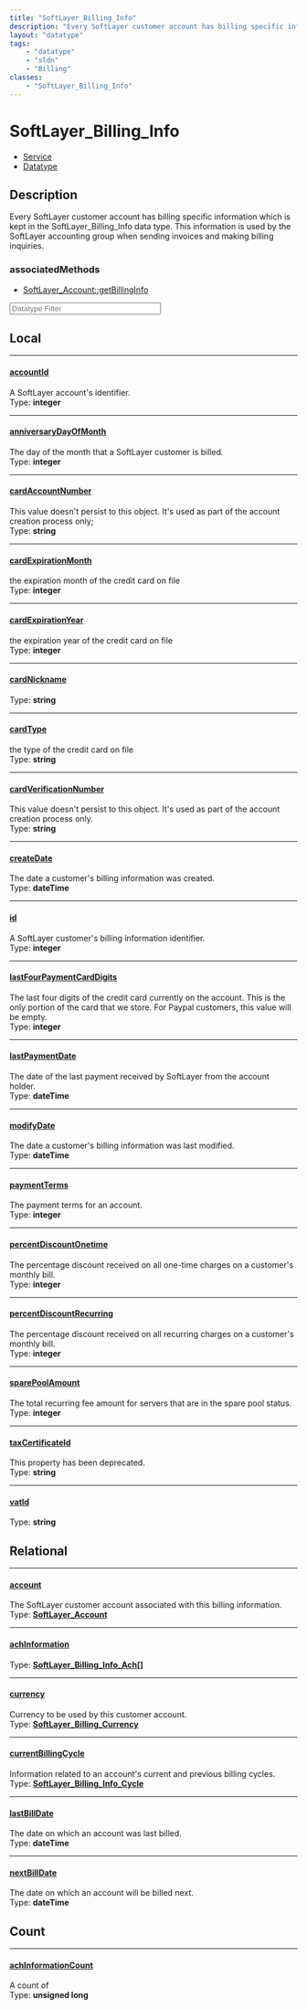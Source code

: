 ```yaml
---
title: "SoftLayer_Billing_Info"
description: "Every SoftLayer customer account has billing specific information which is kept in the SoftLayer_Billing_Info data type.... "
layout: "datatype"
tags:
    - "datatype"
    - "sldn"
    - "Billing"
classes:
    - "SoftLayer_Billing_Info"
---
```


# SoftLayer_Billing_Info
<div id='service-datatype'>
    <ul id='sldn-reference-tabs'>
    <li id='service'> <a href='/reference/services/SoftLayer_Billing_Info' >Service</a></li>    <li id='datatype'> <a href='/reference/datatypes/SoftLayer_Billing_Info' >Datatype</a></li>
    </ul>
</div>

## Description 
Every SoftLayer customer account has billing specific information which is kept in the SoftLayer_Billing_Info data type. This information is used by the SoftLayer accounting group when sending invoices and making billing inquiries. 


### associatedMethods

*  [SoftLayer_Account::getBillingInfo](/reference/services/SoftLayer_Account/getBillingInfo )





<!-- Filer BEGIN -->
<div class="view-filters">
        <div class="clearfix">
            <div class="search-input-box">
                <input placeholder="Datatype Filter" onkeyup="titleSearch(inputId='prop-input', divId='properties', elementClass='prop-row')" 
                    type="text" id="prop-input" value="" size="30" maxlength="128" class="form-text">
            </div>
        </div>
</div>
<!-- Filer END -->

<div id="properties" class="content">
<div id="localProperties" class="prop-content" >

## Local
<div class="prop-row">

-----
[accountId]: #accountid
#### [accountId]
A SoftLayer account's identifier.  
<span class="type-label">Type: </span>**integer**


</div>
<div class="prop-row">

-----
[anniversaryDayOfMonth]: #anniversarydayofmonth
#### [anniversaryDayOfMonth]
The day of the month that a SoftLayer customer is billed.  
<span class="type-label">Type: </span>**integer**


</div>
<div class="prop-row">

-----
[cardAccountNumber]: #cardaccountnumber
#### [cardAccountNumber]
This value doesn't persist to this object. It's used as part of the account creation process only;  
<span class="type-label">Type: </span>**string**


</div>
<div class="prop-row">

-----
[cardExpirationMonth]: #cardexpirationmonth
#### [cardExpirationMonth]
the expiration month of the credit card on file  
<span class="type-label">Type: </span>**integer**


</div>
<div class="prop-row">

-----
[cardExpirationYear]: #cardexpirationyear
#### [cardExpirationYear]
the expiration year of the credit card on file  
<span class="type-label">Type: </span>**integer**


</div>
<div class="prop-row">

-----
[cardNickname]: #cardnickname
#### [cardNickname]
  
<span class="type-label">Type: </span>**string**


</div>
<div class="prop-row">

-----
[cardType]: #cardtype
#### [cardType]
the type of the credit card on file  
<span class="type-label">Type: </span>**string**


</div>
<div class="prop-row">

-----
[cardVerificationNumber]: #cardverificationnumber
#### [cardVerificationNumber]
This value doesn't persist to this object. It's used as part of the account creation process only.  
<span class="type-label">Type: </span>**string**


</div>
<div class="prop-row">

-----
[createDate]: #createdate
#### [createDate]
The date a customer's billing information was created.  
<span class="type-label">Type: </span>**dateTime**


</div>
<div class="prop-row">

-----
[id]: #id
#### [id]
A SoftLayer customer's billing information identifier.  
<span class="type-label">Type: </span>**integer**


</div>
<div class="prop-row">

-----
[lastFourPaymentCardDigits]: #lastfourpaymentcarddigits
#### [lastFourPaymentCardDigits]
The last four digits of the credit card currently on the account. This is the only portion of the card that we store. For Paypal customers, this value will be empty.  
<span class="type-label">Type: </span>**integer**


</div>
<div class="prop-row">

-----
[lastPaymentDate]: #lastpaymentdate
#### [lastPaymentDate]
The date of the last payment received by SoftLayer from the account holder.  
<span class="type-label">Type: </span>**dateTime**


</div>
<div class="prop-row">

-----
[modifyDate]: #modifydate
#### [modifyDate]
The date a customer's billing information was last modified.  
<span class="type-label">Type: </span>**dateTime**


</div>
<div class="prop-row">

-----
[paymentTerms]: #paymentterms
#### [paymentTerms]
The payment terms for an account.  
<span class="type-label">Type: </span>**integer**


</div>
<div class="prop-row">

-----
[percentDiscountOnetime]: #percentdiscountonetime
#### [percentDiscountOnetime]
The percentage discount received on all one-time charges on a customer's monthly bill.  
<span class="type-label">Type: </span>**integer**


</div>
<div class="prop-row">

-----
[percentDiscountRecurring]: #percentdiscountrecurring
#### [percentDiscountRecurring]
The percentage discount received on all recurring charges on a customer's monthly bill.  
<span class="type-label">Type: </span>**integer**


</div>
<div class="prop-row">

-----
[sparePoolAmount]: #sparepoolamount
#### [sparePoolAmount]
The total recurring fee amount for servers that are in the spare pool status.  
<span class="type-label">Type: </span>**integer**


</div>
<div class="prop-row">

-----
[taxCertificateId]: #taxcertificateid
#### [taxCertificateId]
This property has been deprecated.  
<span class="type-label">Type: </span>**string**


</div>
<div class="prop-row">

-----
[vatId]: #vatid
#### [vatId]
  
<span class="type-label">Type: </span>**string**


</div>
</div>
<!-- LOCAL PROPERTY END -->

<div id="relationalProperties"  class="prop-content" >

## Relational
<div class="prop-row">

-----
[account]: #account
#### [account]
The SoftLayer customer account associated with this billing information.  
<span class="type-label">Type: </span>**<a href='/reference/datatypes/SoftLayer_Account'>SoftLayer_Account </a>**


</div>
<div class="prop-row">

-----
[achInformation]: #achinformation
#### [achInformation]
  
<span class="type-label">Type: </span>**<a href='/reference/datatypes/SoftLayer_Billing_Info_Ach'>SoftLayer_Billing_Info_Ach[] </a>**


</div>
<div class="prop-row">

-----
[currency]: #currency
#### [currency]
Currency to be used by this customer account.  
<span class="type-label">Type: </span>**<a href='/reference/datatypes/SoftLayer_Billing_Currency'>SoftLayer_Billing_Currency </a>**


</div>
<div class="prop-row">

-----
[currentBillingCycle]: #currentbillingcycle
#### [currentBillingCycle]
Information related to an account's current and previous billing cycles.  
<span class="type-label">Type: </span>**<a href='/reference/datatypes/SoftLayer_Billing_Info_Cycle'>SoftLayer_Billing_Info_Cycle </a>**


</div>
<div class="prop-row">

-----
[lastBillDate]: #lastbilldate
#### [lastBillDate]
The date on which an account was last billed.  
<span class="type-label">Type: </span>**dateTime**


</div>
<div class="prop-row">

-----
[nextBillDate]: #nextbilldate
#### [nextBillDate]
The date on which an account will be billed next.  
<span class="type-label">Type: </span>**dateTime**


</div>

## Count
<div class="prop-row">

-----
[achInformationCount]: #achinformationcount
#### [achInformationCount]
A count of    
<span class="type-label">Type: </span>**unsigned long**


</div>
</div>


